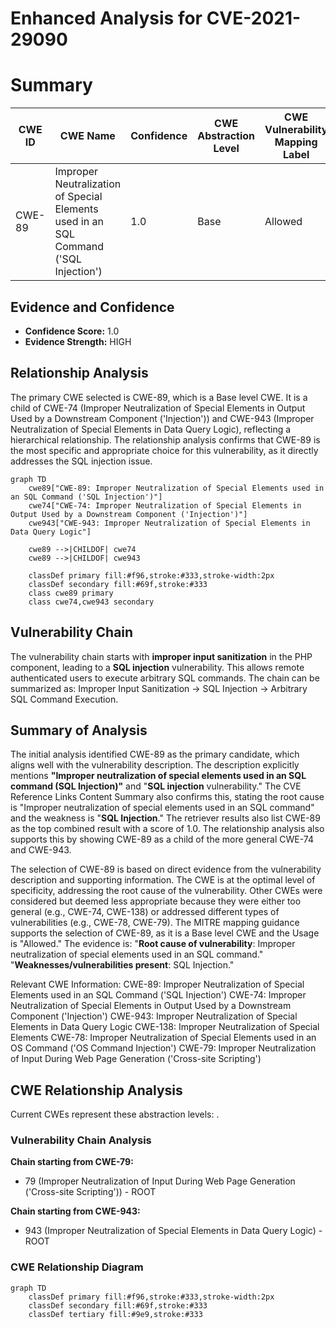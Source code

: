 # Enhanced Analysis for CVE-2021-29090

# Summary
| CWE ID | CWE Name | Confidence | CWE Abstraction Level | CWE Vulnerability Mapping Label | CWE-Vulnerability Mapping Notes |
|---|---|---|---|---|---|
| CWE-89 | Improper Neutralization of Special Elements used in an SQL Command ('SQL Injection') | 1.0 | Base | Allowed | Primary CWE |

## Evidence and Confidence

*   **Confidence Score:** 1.0
*   **Evidence Strength:** HIGH

## Relationship Analysis
The primary CWE selected is CWE-89, which is a Base level CWE. It is a child of CWE-74 (Improper Neutralization of Special Elements in Output Used by a Downstream Component ('Injection')) and CWE-943 (Improper Neutralization of Special Elements in Data Query Logic), reflecting a hierarchical relationship. The relationship analysis confirms that CWE-89 is the most specific and appropriate choice for this vulnerability, as it directly addresses the SQL injection issue.

```mermaid
graph TD
    cwe89["CWE-89: Improper Neutralization of Special Elements used in an SQL Command ('SQL Injection')"]
    cwe74["CWE-74: Improper Neutralization of Special Elements in Output Used by a Downstream Component ('Injection')"]
    cwe943["CWE-943: Improper Neutralization of Special Elements in Data Query Logic"]
    
    cwe89 -->|CHILDOF| cwe74
    cwe89 -->|CHILDOF| cwe943
    
    classDef primary fill:#f96,stroke:#333,stroke-width:2px
    classDef secondary fill:#69f,stroke:#333
    class cwe89 primary
    class cwe74,cwe943 secondary
```

## Vulnerability Chain
The vulnerability chain starts with **improper input sanitization** in the PHP component, leading to a **SQL injection** vulnerability. This allows remote authenticated users to execute arbitrary SQL commands. The chain can be summarized as: Improper Input Sanitization -> SQL Injection -> Arbitrary SQL Command Execution.

## Summary of Analysis
The initial analysis identified CWE-89 as the primary candidate, which aligns well with the vulnerability description. The description explicitly mentions **"Improper neutralization of special elements used in an SQL command (SQL Injection)"** and "**SQL injection** vulnerability." The CVE Reference Links Content Summary also confirms this, stating the root cause is "Improper neutralization of special elements used in an SQL command" and the weakness is "**SQL Injection**." The retriever results also list CWE-89 as the top combined result with a score of 1.0. The relationship analysis also supports this by showing CWE-89 as a child of the more general CWE-74 and CWE-943.

The selection of CWE-89 is based on direct evidence from the vulnerability description and supporting information. The CWE is at the optimal level of specificity, addressing the root cause of the vulnerability. Other CWEs were considered but deemed less appropriate because they were either too general (e.g., CWE-74, CWE-138) or addressed different types of vulnerabilities (e.g., CWE-78, CWE-79). The MITRE mapping guidance supports the selection of CWE-89, as it is a Base level CWE and the Usage is "Allowed."
The evidence is: "**Root cause of vulnerability**: Improper neutralization of special elements used in an SQL command."
"**Weaknesses/vulnerabilities present**: SQL Injection."

Relevant CWE Information:
CWE-89: Improper Neutralization of Special Elements used in an SQL Command ('SQL Injection')
CWE-74: Improper Neutralization of Special Elements in Output Used by a Downstream Component ('Injection')
CWE-943: Improper Neutralization of Special Elements in Data Query Logic
CWE-138: Improper Neutralization of Special Elements
CWE-78: Improper Neutralization of Special Elements used in an OS Command ('OS Command Injection')
CWE-79: Improper Neutralization of Input During Web Page Generation ('Cross-site Scripting')


## CWE Relationship Analysis

Current CWEs represent these abstraction levels: .


### Vulnerability Chain Analysis

**Chain starting from CWE-79:**
- 79 (Improper Neutralization of Input During Web Page Generation ('Cross-site Scripting')) - ROOT


**Chain starting from CWE-943:**
- 943 (Improper Neutralization of Special Elements in Data Query Logic) - ROOT



### CWE Relationship Diagram

```mermaid
graph TD
    classDef primary fill:#f96,stroke:#333,stroke-width:2px
    classDef secondary fill:#69f,stroke:#333
    classDef tertiary fill:#9e9,stroke:#333
```